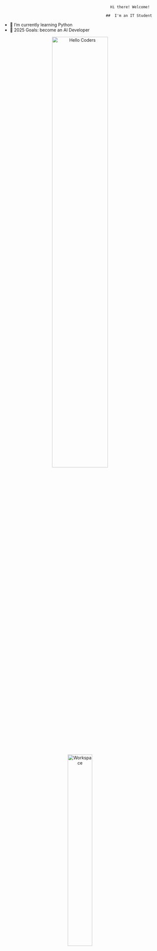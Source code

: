                                                
                                                     Hi there! Welcome!

                                                   ##  I'm an IT Student


- 🌱 I’m currently learning Python
- 🥅 2025 Goals: become an AI Developer


<div align="center">

<a href="https://github.com/sp-xd">
  <img src="https://github.com/Kofs998/Kofs998/blob/main/images/hellocoders_rounded.gif?raw=true" alt="Hello Coders" width="60%"/>
</a>
<br>
<a href="https://github.com/sp-xd">
  <img src="https://github.com/SP-XD/SP-XD/blob/main/images/dev-working_rounded.gif?raw=true" alt="Workspace" width="40%"/>
</a>
<br>

<details>
  <summary><strong>🎧 Busy coding & vibing :</strong></summary>
  <br>

<br>

<img src="https://komarev.com/ghpvc/?username=SP-XD&style=flat&color=orange&label=PROFILE+VIEWS" alt="Total Profile Views">
<img src="https://hits.seeyoufarm.com/api/count/incr/badge.svg?url=https%3A%2F%2Fgithub.com%2FSP-XD&count_bg=%2379C83D&title_bg=%23555555&icon=mediafire.svg&icon_color=%23E7E7E7&title=HITS&edge_flat=false" alt="Hit Counter">


</div>

<hr>

![tools_I_use](https://img.shields.io/badge/-%F0%9F%9A%80%20Tools%20I%20use-orange)

![Python](https://img.shields.io/badge/Python-FFD43B?style=flat&logo=python&logoColor=darkgreen)
![C++](https://img.shields.io/badge/C%2B%2B-00599C?style=flat&logo=c%2B%2B&logoColor=white)
![C](https://img.shields.io/badge/C-00599C?style=flat&logo=c&logoColor=white)
![Sqlite](https://img.shields.io/badge/SQLite-07405E?style=flat&logo=sqlite&logoColor=white)
![Flask](https://img.shields.io/badge/Flask-000000?style=for-the-badge&logo=Flask&logoColor=white)


}
